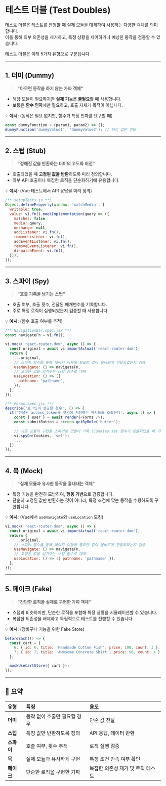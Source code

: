 # 테스트 더블 (Test Doubles)

테스트 더블은 테스트를 진행할 때 실제 모듈을 대체하여 사용하는 다양한 객체를 의미합니다.  
이를 통해 외부 의존성을 제거하고, 특정 상황을 제어하거나 예상한 동작을 검증할 수 있습니다.

테스트 더블은 아래 5가지 유형으로 구분됩니다

---

## 1. 더미 (Dummy)
> **"아무런 동작을 하지 않는 가짜 객체"**

- 해당 모듈이 필요하지만 **실제 기능은 불필요**할 때 사용합니다.
- 보통은 **함수 인자**에만 필요하고, 호출 자체가 목적이 아닙니다.

💡 **예시:** (동작은 필요 없지만, 함수가 특정 인자를 요구할 때)
```js
const dummyFunction = (param1, param2) => {};
dummyFunction('dummyValue1', 'dummyValue2'); // 더미 값만 전달
```

---

## 2. 스텁 (Stub)
> **"정해진 값을 반환하는 더미의 고도화 버전"**

- 호출되었을 때 **고정된 값을 반환**하도록 미리 정의합니다.
- 외부 API 호출이나 복잡한 로직을 단순화하기에 유용합니다.

💡 **예시:** (Vue 테스트에서 API 응답을 미리 정의)
```jsx
/** setupTests.js **/
Object.defineProperty(window, 'matchMedia', {
  writable: true,
  value: vi.fn().mockImplementation(query => ({
    matches: false,
    media: query,
    onchange: null,
    addListener: vi.fn(),
    removeListener: vi.fn(),
    addEventListener: vi.fn(),
    removeEventListener: vi.fn(),
    dispatchEvent: vi.fn(),
  })),
});
```

---

## 3. 스파이 (Spy)
> **"호출 기록을 남기는 스텁"**

- 호출 여부, 호출 횟수, 전달된 매개변수를 기록합니다.
- 주로 특정 로직이 실행되었는지 검증할 때 사용합니다.

💡 **예시:** (함수 호출 여부를 추적)
```js
/** NavigationBar.spec.jsx **/
const navigateFn = vi.fn();

vi.mock('react-router-dom', async () => {
  const original = await vi.importActual('react-router-dom');
  return {
    ...original,
    // 스파이 함수를 통해 페이지 이동에 필요한 값이 올바르게 전달되었는지 검증
    useNavigate: () => navigateFn,
    // 고정된 값을 넘겨주는 스텁 함수로 대체
    useLocation: () => ({
      pathname: 'pathname',
    }),
  };
});

/** Forms.spec.jsx **/
describe('로그인이 성공한 경우', () => {
  it('전달된 access_token을 쿠키에 저장하는 메서드를 호출한다', async () => {
    const { user } = await render(<Forms />);
    const submitButton = screen.getByRole('button');
    
    // 기존 모듈의 구현을 스파이로 만들어 기록 (Cookies.set 함수가 호출되었을 때 기록)
    vi.spyOn(Cookies, 'set');
    ...
  })
});
```

---

## 4. 목 (Mock)
> **"실제 모듈과 유사한 동작을 흉내내는 객체"**

- 특정 기능을 완전히 모방하여, **행동 기반**으로 검증합니다.
- 단순히 고정된 값만 반환하는 것이 아니라, 특정 조건에 맞는 동작을 수행하도록 구현합니다.

💡 **예시:** (Vue에서 `useNavigate`와 `useLocation` 모킹)
```jsx
vi.mock('react-router-dom', async () => {
  const original = await vi.importActual('react-router-dom');
  return {
    ...original,
    // 스파이 함수를 통해 페이지 이동에 필요한 값이 올바르게 전달되었는지 검증
    useNavigate: () => navigateFn,
    // 고정된 값을 넘겨주는 스텁 함수로 대체
    useLocation: () => ({ pathname: 'pathname' }),
  };
});
```

---

## 5. 페이크 (Fake)
> **"간단한 로직을 실제로 구현한 가짜 객체"**

- 스텁과 비슷하지만, 단순한 로직을 포함해 특정 상황을 시뮬레이션할 수 있습니다.
- 복잡한 의존성을 배제하고 독립적으로 테스트를 진행할 수 있습니다.

💡 **예시:** (장바구니 기능을 위한 Fake Store)
```jsx
beforeEach(() => {
  const cart = {
    6: { id: 6, title: 'Handmade Cotton Fish', price: 100, count: 3 },
    7: { id: 7, title: 'Awesome Concrete Shirt', price: 50, count: 4 },
  };

  mockUseCartStore({ cart });
});
```

---

## 🚨 **요약**
| 유형  | 특징                      | 용도                 |
|:-------|:------------------------|:---------------------|
| **더미** | 동작 없이 호출만 필요할 경우  | 단순 값 전달             |
| **스텁** | 특정 값만 반환하도록 정의  | API 응답, 데이터 반환      |
| **스파이** | 호출 여부, 횟수 추적      | 로직 실행 검증             |
| **목**   | 실제 모듈과 유사하게 구현   | 특정 조건 만족 여부 확인      |
| **페이크** | 단순한 로직을 구현한 가짜   | 복잡한 의존성 제거 및 로직 테스트 |

